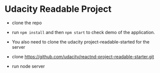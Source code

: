 # Udacity Readable Project
- clone the repo
- run `npm install` and then `npm start` to check demo of the application.

- You also need to clone the udacity project-readable-started for the server
- clone https://github.com/udacity/reactnd-project-readable-starter.git
- run node server 
